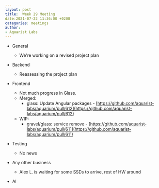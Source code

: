 ```yaml
---
layout: post
title:  Week 29 Meeting
date:2021-07-22 11:36:00 +0200
categories: meetings
author:
- Aquarist Labs
---
```


* General
   * We're working on a revised project plan

* Backend
   * Reassessing the project plan

* Frontend
   * Not much progress in Glass.
   * Merged:
      * glass: Update Angular packages -
        [https://github.com/aquarist-labs/aquarium/pull/612](https://github.com/aquarist-labs/aquarium/pull/612)
   * WIP:
      * gravel/glass: service remove -
        [https://github.com/aquarist-labs/aquarium/pull/611](https://github.com/aquarist-labs/aquarium/pull/611)

* Testing
   * No news

* Any other business
   * Alex L. is waiting for some SSDs to arrive, rest of HW around

* AI
